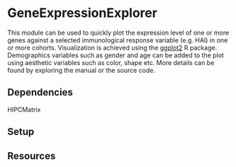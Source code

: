 # GeneExpressionExplorer

This module can be used to quickly plot the expression level of one or more genes against a selected immunological response variable (e.g. HAI) in one or more cohorts. Visualization is achieved using the [ggplot2](http://cran.r-project.org/web/packages/ggplot2/index.html) R package. Demographics variables such as gender and age can be added to the plot using aesthetic variables such as color, shape etc. More details can be found by exploring the manual or the source code.

## Dependencies 

HIPCMatrix

## Setup 

<!-- Instructions for getting module working on the server -->

## Resources

<!-- _Links to any helpful resources like LabKey or Notion documentation or external sources used when developing this module_ -->

